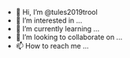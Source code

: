 - 👋 Hi, I’m @tules2019trool
- 👀 I’m interested in ...
- 🌱 I’m currently learning ...
- 💞️ I’m looking to collaborate on ...
- 📫 How to reach me ...

<!---
tules2019trool/tules2019trool is a ✨ special ✨ repository because its `README.md` (this file) appears on your GitHub profile.
You can click the Preview link to take a look at your changes.
--->
